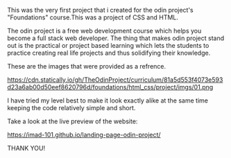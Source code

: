 This was the very first project that i created for the odin project's "Foundations" course.This was a project of CSS and HTML.

The odin project is a free web development course which helps you become a full stack web developer. The thing that makes odin project stand out is the practical or project based learning which lets the students to practice creating real life projects and thus solidifying their knowledge.


These are the images that were provided as a refrence. 


https://cdn.statically.io/gh/TheOdinProject/curriculum/81a5d553f4073e593d23a6ab00d50eef8620796d/foundations/html_css/project/imgs/01.png




I have tried my level best to make it look exactly alike at the same time keeping the code relatively simple and short.

Take a look at the live preview of the website:

https://imad-101.github.io/landing-page-odin-project/

THANK YOU!

